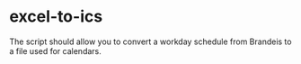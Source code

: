 # excel-to-ics
The script should allow you to convert a workday schedule from Brandeis to a file used for calendars.
